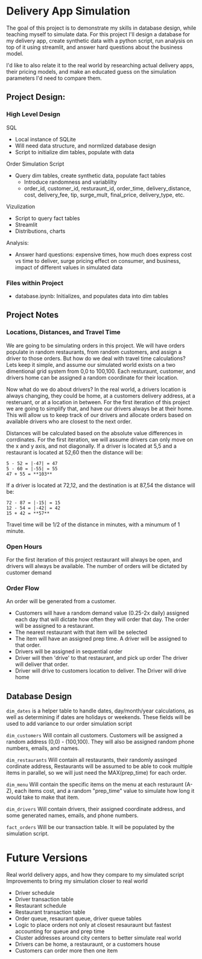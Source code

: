 # Delivery App Simulation
The goal of this project is to demonstrate my skills in database design, while teaching myself to simulate data. For this project I'll design a database for my delivery app, create synthetic data with a python script, run analysis on top of it using streamlit, and answer hard questions about the business model.

I'd like to also relate it to the real world by researching actual delivery apps, their pricing models, and make an educated guess on the simulation parameters I'd need to compare them.


## Project Design:
### High Level Design
SQL
- Local instance of SQLite
- Will need data structure, and normlized database design
- Script to initialize dim tables, populate with data


Order Simulation Script
- Query dim tables, create synthetic data, populate fact tables
  - Introduce randomness and variablilty
  - order_id, customer_id, resturaunt_id, order_time, delivery_distance, cost, delivery_fee, tip, surge_mult, final_price, delivery_type, etc. 

Vizulization 
- Script to query fact tables
- Streamlit
- Distributions, charts

Analysis:
- Answer hard questions: expensive times, how much does express cost vs time to deliver, surge pricing effect on consumer, and business, impact of different values in simulated data
### Files within Project
- database.ipynb: Initializes, and populates data into dim tables


## Project Notes

### Locations, Distances, and Travel Time
We are going to be simulating orders in this project. We will have orders populate in random restaurants, from random customers, and assign a driver to those orders. But how do we deal with travel time calculations? Lets keep it simple, and assume our simulated world exists on a two dimentional grid system from 0,0 to 100,100. Each resturaunt, customer, and drivers home can be assigned a random coordinate for their location. 

Now what do we do about drivers? In the real world, a drivers location is always changing, they could be home, at a customers delivery address, at a resteruant, or at a location in between. For the first iteration of this project we are going to simplify that, and have our drivers always be at their home. This will allow us to keep track of our drivers and allocate orders based on available drivers who are closest to the next order. 

Distances will be calculated based on the absolute value differences in corrdinates. For the first iteration, we will assume drivers can only move on the x and y axis, and not diagonally. 
If a driver is located at 5,5 and a restaurant is located at 52,60 then the distance will be:
```
5 - 52 = |-47| = 47
5 - 60 = |-55| = 55
47 + 55 = **103**
```

If a driver is located at 72,12, and the destination is at 87,54 the distance will be:
```
72 - 87 = |-15| = 15
12 - 54 = |-42| = 42
15 + 42 = **57**
```
Travel time will be 1/2 of the distance in minutes, with a minumum of 1 minute. 

### Open Hours
For the first iteration of this project restaurant will always be open, and drivers will always be available. The number of orders will be dictated by customer demand

### Order Flow
An order will be generated from a customer. 
- Customers will have a random demand value (0.25-2x daily) assigned each day that will dictate how often they will order that day. 
The order will be assigned to a restaurant. 
- The nearest restaurant with that item will be selected
- The item will have an assigned prep time. 
A driver will be assigned to that order.
- Drivers will be assigned in sequential order
- Driver will then 'drive' to that restaurant, and pick up order
The driver will deliver that order.
- Driver will drive to customers location to deliver. 
The Driver will drive home


## Database Design
`dim_dates` is a helper table to handle dates, day/month/year calculations, as well as determining if dates are holidays or weekends. These fields will be used to add variance to our order simulation script

`dim_customers` Will contain all customers. Customers will be assigned a random address (0,0) - (100,100). They will also be assigned random phone numbers, emails, and names.

`dim_restaurants` Will contain all restaurants, their randomly assinged cordinate address,  Restaurants will be assumed to be able to cook multiple items in parallel, so we will just need the MAX(prep_time) for each order. 

`dim_menu` Will contain the specific items on the menu at each resturaunt (A-Z), each items cost, and a random "prep_time" value to simulate how long it would take to make that item.

`dim_drivers` Will contain drivers, their assigned coordinate address, and some generated names, emails, and phone numbers. 

`fact_orders` Will be our transaction table. It will be populated by the simulation script.



# Future Versions
Real world delivery apps, and how they compare to my simulated script
Improvements to bring my simulation closer to real world
- Driver schedule
- Driver transaction table
- Restaurant schedule
- Restaurant transaction table
- Order queue, resaurant queue, driver queue tables
- Logic to place orders not only at closest resauraunt but fastest accounting for queue and prep time
- Cluster addresses around city centers to better simulate real world
- Drivers can be home, a restauraunt, or a customers house
- Customers can order more then one item

